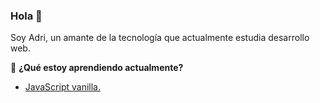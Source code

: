 ### Hola 👋

Soy Adri, un amante de la tecnología que actualmente estudia desarrollo web.

📖 <strong>¿Qué estoy aprendiendo actualmente?</strong>
<ul>
  <li>
    <a href="https://www.udemy.com/master-en-javascript-aprender-js-jquery-angular-nodejs-y-mas/?">JavaScript vanilla.</a>
  </li>
</ul>
